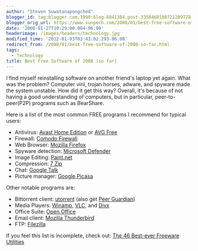 ```yaml
---
author: "Steven Suwatanapongched"
blogger_id: tag:blogger.com,1999:blog-6841384.post-3358468108721289778
blogger_orig_url: https://www.sunpech.com/2008/01/best-free-software-of-2008-so-far.html
date: '2008-01-27T10:29:00.004-06:00'
headerimage: /images/headers/technology.jpg
modified_time: '2012-01-03T03:43:02.293-06:00'
redirect_from: /2008/01/best-free-software-of-2008-so-far.html
tags:
  - Technology
title: Best Free Software of 2008 (so far)
---
```



I find myself reinstalling software on another friend's laptop yet again.  What was the problem?  Computer virii, trojan horses, adware, and spyware made the system unstable.  How did it get this way?  Overall, it's because of not having a good understanding of computers, but in particular, peer-to-peer(P2P) programs such as BearShare.

Here is a list of the most common FREE programs I recommend for typical users:

<ul>
  <li>Antivirus: <a href="https://www.avast.com/eng/avast_4_home.html" target="_blank" rel="noopener noreferrer">Avast Home Edition</a> or <a href="https://free.grisoft.com/" target="_blank" rel="noopener noreferrer">AVG Free</a></li>
  <li>Firewall: <a href="https://www.personalfirewall.comodo.com/" target="_blank" rel="noopener noreferrer">Comodo Firewall</a></li>
  <li>Web Browser: <a href="https://www.mozilla.com/firefox/" target="_blank" rel="noopener noreferrer">Mozilla Firefox</a></li>
  <li>Spyware detection: <a href="https://www.microsoft.com/athome/security/spyware/software/default.mspx" target="_blank" rel="noopener noreferrer">Microsoft Defender</a></li>
  <li>Image Editing: <a href="https://www.getpaint.net/" target="_blank" rel="noopener noreferrer">Paint.net</a></li>
  <li>Compression: <a href="https://www.7-zip.org/" target="_blank" rel="noopener noreferrer">7 Zip</a></li>
  <li>Chat: <a href="https://talk.google.com/" target="_blank" rel="noopener noreferrer">Google Talk</a></li>
  <li>Picture manager: <a href="https://picasa.google.com/" target="_blank" rel="noopener noreferrer">Google Picasa</a></li>
</ul>

Other notable programs are:

<ul>
  <li>Bittorrent client: <a href="https://www.utorrent.com/" target="_blank" rel="noopener noreferrer">utorrent</a> (also get <a href="https://phoenixlabs.org/pg2/" target="_blank" rel="noopener noreferrer">Peer Guardian</a>)</li>
  <li>Media Players: <a href="https://www.winamp.com/" target="_blank" rel="noopener noreferrer">Winamp</a>, <a href="https://www.videolan.org/vlc/" target="_blank" rel="noopener noreferrer">VLC</a>, and <a href="https://www.divx.com/" target="_blank" rel="noopener noreferrer">Divx</a></li>
  <li>Office Suite: <a href="https://www.openoffice.org/" target="_blank" rel="noopener noreferrer">Open Office</a></li>
  <li>Email client: <a href="https://www.mozilla.com/thunderbird/" target="_blank" rel="noopener noreferrer">Mozilla Thunderbird</a></li>
  <li>FTP: <a href="https://filezilla-project.org/" target="_blank" rel="noopener noreferrer">Filezilla</a></li>
</ul>

If you feel this list is incomplete, check out: <a href="https://www.techsupportalert.com/best_46_free_utilities.htm">The 46 Best-ever Freeware Utilities</a>